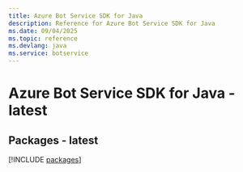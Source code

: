 ```yaml
---
title: Azure Bot Service SDK for Java
description: Reference for Azure Bot Service SDK for Java
ms.date: 09/04/2025
ms.topic: reference
ms.devlang: java
ms.service: botservice
---
```

# Azure Bot Service SDK for Java - latest
## Packages - latest
[!INCLUDE [packages](bot-service-index.md)]
